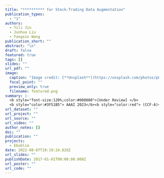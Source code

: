 ```yaml
---
title: "********** for Stock-Trading Data Augmentation"
publication_types:
  - "1"
authors:
  - Yili Jin
  - Junhua Liu
  - Fangxin Wang
publication_short: ""
abstract: "\n"
draft: false
featured: true
tags: []
slides: ""
url_pdf: ""
image:
  caption: "Image credit: [**Unsplash**](https://unsplash.com/photos/pLCdAaMFLTE)"
  focal_point: ""
  preview_only: true
  filename: featured.png
summary: |-
  <b style="font-size:120%;color:#008080">[Under Review] </b> 
  <b style="color:#3F51B5"> AAAI 2023</b><b style="color:red"> (CCF-A)</b> 
url_dataset: ""
url_project: ""
url_source: ""
url_video: ""
author_notes: []
doi: ""
publication: ""
projects:
  - Ebublio
date: 2022-08-07T19:19:24.828Z
url_slides: ""
publishDate: 2017-01-01T00:00:00.000Z
url_poster: ""
url_code: ""
---
```

